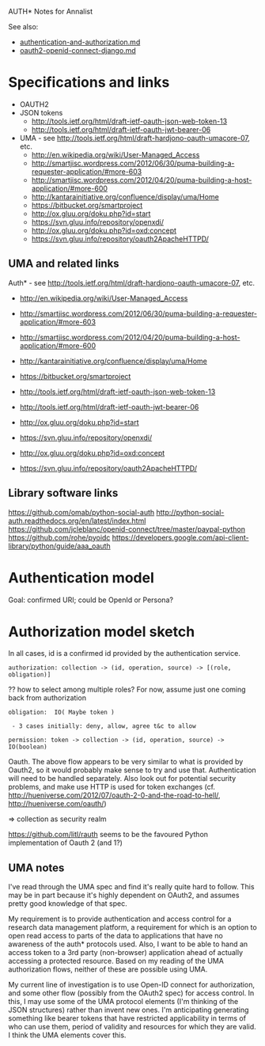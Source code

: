 AUTH* Notes for Annalist

See also:

* [authentication-and-authorization.md](./authentication-and-authorization.md)
* [oauth2-openid-connect-django.md](./oauth2-openid-connect-django.md)


# Specifications and links

* OAUTH2
* JSON tokens
  - http://tools.ietf.org/html/draft-ietf-oauth-json-web-token-13
  - http://tools.ietf.org/html/draft-ietf-oauth-jwt-bearer-06
* UMA - see http://tools.ietf.org/html/draft-hardjono-oauth-umacore-07, etc.
  - http://en.wikipedia.org/wiki/User-Managed_Access
  - http://smartjisc.wordpress.com/2012/06/30/puma-building-a-requester-application/#more-603
  - http://smartjisc.wordpress.com/2012/04/20/puma-building-a-host-application/#more-600
  - http://kantarainitiative.org/confluence/display/uma/Home
  - https://bitbucket.org/smartproject
  - http://ox.gluu.org/doku.php?id=start
  - https://svn.gluu.info/repository/openxdi/
  - http://ox.gluu.org/doku.php?id=oxd:concept
  - https://svn.gluu.info/repository/oauth2ApacheHTTPD/


## UMA and related links

Auth* - see http://tools.ietf.org/html/draft-hardjono-oauth-umacore-07, etc.
- http://en.wikipedia.org/wiki/User-Managed_Access
- http://smartjisc.wordpress.com/2012/06/30/puma-building-a-requester-application/#more-603
- http://smartjisc.wordpress.com/2012/04/20/puma-building-a-host-application/#more-600
- http://kantarainitiative.org/confluence/display/uma/Home
- https://bitbucket.org/smartproject

- http://tools.ietf.org/html/draft-ietf-oauth-json-web-token-13
- http://tools.ietf.org/html/draft-ietf-oauth-jwt-bearer-06

- http://ox.gluu.org/doku.php?id=start
- https://svn.gluu.info/repository/openxdi/
- http://ox.gluu.org/doku.php?id=oxd:concept
- https://svn.gluu.info/repository/oauth2ApacheHTTPD/


## Library software links

https://github.com/omab/python-social-auth
http://python-social-auth.readthedocs.org/en/latest/index.html
https://github.com/jcleblanc/openid-connect/tree/master/paypal-python
https://github.com/rohe/pyoidc
https://developers.google.com/api-client-library/python/guide/aaa_oauth


# Authentication model

Goal: confirmed URI; could be OpenId or Persona?


# Authorization model sketch

In all cases, id is a confirmed id provided by the authentication service.

    authorization: collection -> (id, operation, source) -> [(role, obligation)]

?? how to select among multiple roles?  For now, assume just one coming back from authorization

    obligation:  IO( Maybe token )

     - 3 cases initially: deny, allow, agree t&c to allow

    permission: token -> collection -> (id, operation, source) -> IO(boolean)

Oauth.  The above flow appears to be very similar to what is provided by Oauth2, so it would probably make sense to try and use that.  Authentication will need to be handled separately.  Also look out for potential security problems, and make use HTTP is used for token exchanges (cf. http://hueniverse.com/2012/07/oauth-2-0-and-the-road-to-hell/, http://hueniverse.com/oauth/) 

=> collection as security realm

https://github.com/litl/rauth seems to be the favoured Python implementation of Oauth 2 (and 1?)

## UMA notes

I've read through the UMA spec and find it's really quite hard to follow.  This may be in part because it's highly dependent on OAuth2, and assumes pretty good knowledge of that spec.

My requirement is to provide authentication and access control for a research data management platform, a requirement for which is an option to open read access to parts of the data to applications that have no awareness of the auth* protocols used.  Also, I want to be able to hand an access token to a 3rd party (non-browser) application ahead of actually accessing a protected resource.  Based on my reading of the UMA authorization flows, neither of these are possible using UMA.

My current line of investigation is to use Open-ID connect for authorization, and some other flow (possibly from the OAuth2 spec) for access control.  In this, I may use some of the UMA protocol elements (I'm thinking of the JSON structures) rather than invent new ones.  I'm anticipating generating something like bearer tokens that have restricted applicability in terms of who can use them, period of validity and resources for which they are valid.  I think the UMA elements cover this.
